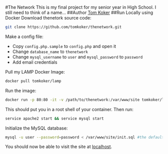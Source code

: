 #The Network
This is my final project for my senior year in High School. I still need to think of a name...
##Author
[Tom Koker](http://tomkoker.com)
##Run Locally using Docker
Download thenetork source code:
```bash
git clone https://github.com/tomkoker/thenetwork.git
```

Make a config file:
 - Copy `config.php.sample` to `config.php` and open it
 - Change `database_name` to `thenetwork`
 - Change `mysql_username` to `user` and `mysql_password` to `password`
 - Add email credentials

Pull my LAMP Docker Image:
```bash
docker pull tomkoker/lamp
```

Run the image:
```bash
docker run -p 80:80 -it -v /path/to/thenetwork:/var/www/site tomkoker/lamp /bin/bash
```
This should put you in a root shell of your container. Then run:
```bash
service apache2 start && service mysql start
```
Initialize the MySQL database:
```bash
mysql -u user --password=password < /var/www/site/init.sql #the default password is 'password'
```

You should now be able to visit the site at [localhost](http://localhost).